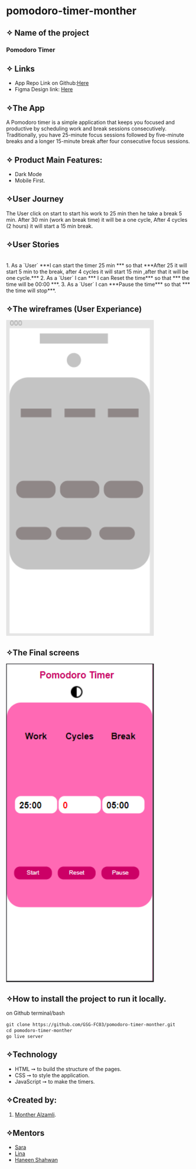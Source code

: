 # pomodoro-timer-monther
## ✧ Name of the project
### Pomodoro Timer ###

## ✧ Links
- App Repo Link on Github:[Here](https://github.com/GSG-FC03/pomodoro-timer-monther)
- Figma Design link: [Here](https://www.figma.com/file/wu1ai6kONhlPbErqCgjd5V/Untitled?node-id=0%3A1)

## ✧The App
A Pomodoro timer is a simple application that keeps you focused and productive by scheduling work and break sessions consecutively. Traditionally, you have 25-minute focus sessions followed by five-minute breaks and a longer 15-minute break after four consecutive focus sessions.

## ✧ Product Main Features:
* Dark Mode
* Mobile First. 

## ✧User Journey
The User click on start to start his work to 25 min then he take a break 5 min.
After 30 min (work an break time) it will be a one cycle,
After 4 cycles (2 hours) it will start a 15 min break. 


## ✧User Stories
<br>
1. As a `User` ***I can start the timer 25 min *** so that ***After 25 it will  start 5 min to the break, after 4 cycles it will start 15 min ,after that it will be one cycle.***
2. As a `User` I can *** I can Reset the time*** so that *** the time will be 00:00 ***.
3. As a `User` I can ***Pause the time*** so that *** the time will stop***.
<br>

## ✧The wireframes (User Experiance)
<div style="display:inline">
<img width="400vw" height="auto" src="assets/user.png">
</div>
<br>

## ✧The Final screens
<div style="display:inline">
<img width="400vw" height="auto" src="assets/final-screen.png">
</div>


## ✧How to install the project to run it locally.
on Github terminal/bash

```shell
git clone https://github.com/GSG-FC03/pomodoro-timer-monther.git
cd pomodoro-timer-monther
go live server
```

## ✧Technology
- HTML ➙ to build the structure of the pages.
- CSS ➙ to style the application.
- JavaScript ➙ to make the timers.

## ✧Created by: 
1. [Monther Alzamli](https://github.com/MontherIsmail).

## ✧Mentors
- [Sara](https://github.com/sara219)
- [Lina](https://github.com/lina-jamal)
- [Haneen Shahwan](https://github.com/hshahwan)